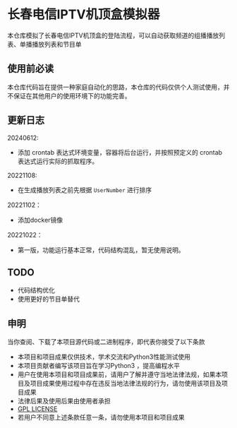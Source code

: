 # 长春电信IPTV机顶盒模拟器

本仓库模拟了长春电信IPTV机顶盒的登陆流程，可以自动获取频道的组播播放列表、单播播放列表和节目单

## 使用前必读

本仓库代码旨在提供一种家庭自动化的思路，本仓库的代码仅供个人测试使用，并不保证在其他用户的使用环境下的功能完善。

## 更新日志

20240612:

- 添加 crontab 表达式环境变量，容器将后台运行，并按照预定义的 crontab 表达式运行实际的抓取程序。

20221108:

- 在生成播放列表之前先根据 `UserNumber` 进行排序

20221102：

- 添加docker镜像

20221022：

- 第一版，功能运行基本正常，代码结构混乱，暂无使用说明。

## TODO

- 代码结构优化
- 使用更好的节目单替代

## 申明

当你查阅、下载了本项目源代码或二进制程序，即代表你接受了以下条款

- 本项目和项目成果仅供技术，学术交流和Python3性能测试使用
- 本项目贡献者编写该项目旨在学习Python3 ，提高编程水平
- 用户在使用本项目和项目成果前，请用户了解并遵守当地法律法规，如果本项目及项目成果使用过程中存在违反当地法律法规的行为，请勿使用该项目及项目成果
- 法律后果及使用后果由使用者承担
- [GPL LICENSE](https://github.com/vergilgao/Telecom-IPTV-Mock/blob/master/LICENSE)
- 若用户不同意上述条款任意一条，请勿使用本项目和项目成果
